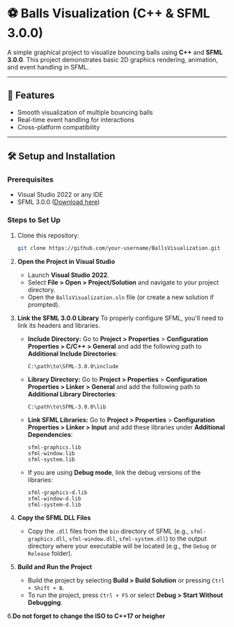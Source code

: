 # ⚽ Balls Visualization (C++ & SFML 3.0.0)

A simple graphical project to visualize bouncing balls using **C++** and **SFML 3.0.0**. This project demonstrates basic 2D graphics rendering, animation, and event handling in SFML.

---

## 🚀 Features
- Smooth visualization of multiple bouncing balls
- Real-time event handling for interactions
- Cross-platform compatibility

---

## 🛠️ Setup and Installation

### **Prerequisites**
- Visual Studio 2022 or any IDE
- SFML 3.0.0 ([Download here](https://www.sfml-dev.org/download.php))

### **Steps to Set Up**
1. Clone this repository:
   ```bash
   git clone https://github.com/your-username/BallsVisualization.git
   
2. **Open the Project in Visual Studio**
   - Launch **Visual Studio 2022**.
   - Select **File > Open > Project/Solution** and navigate to your project directory.
   - Open the `BallsVisualization.sln` file (or create a new solution if prompted).

3. **Link the SFML 3.0.0 Library**
   To properly configure SFML, you'll need to link its headers and libraries.

   - **Include Directory:**
     Go to **Project > Properties** > **Configuration Properties > C/C++ > General** and add the following path to **Additional Include Directories**:
     ```plaintext
     C:\path\to\SFML-3.0.0\include
     ```

   - **Library Directory:**
     Go to **Project > Properties** > **Configuration Properties > Linker > General** and add the following path to **Additional Library Directories**:
     ```plaintext
     C:\path\to\SFML-3.0.0\lib
     ```

   - **Link SFML Libraries:**
     Go to **Project > Properties** > **Configuration Properties > Linker > Input** and add these libraries under **Additional Dependencies**:
     ```plaintext
     sfml-graphics.lib
     sfml-window.lib
     sfml-system.lib
     ```

   - If you are using **Debug mode**, link the debug versions of the libraries:
     ```plaintext
     sfml-graphics-d.lib
     sfml-window-d.lib
     sfml-system-d.lib
     ```

4. **Copy the SFML DLL Files**
   - Copy the `.dll` files from the `bin` directory of SFML (e.g., `sfml-graphics.dll`, `sfml-window.dll`, `sfml-system.dll`) to the output directory where your executable will be located (e.g., the `Debug` or `Release` folder).

5. **Build and Run the Project**
   - Build the project by selecting **Build > Build Solution** or pressing `Ctrl + Shift + B`.
   - To run the project, press `Ctrl + F5` or select **Debug > Start Without Debugging**.
     
6.**Do not forget to change the ISO to C++17 or heigher**
